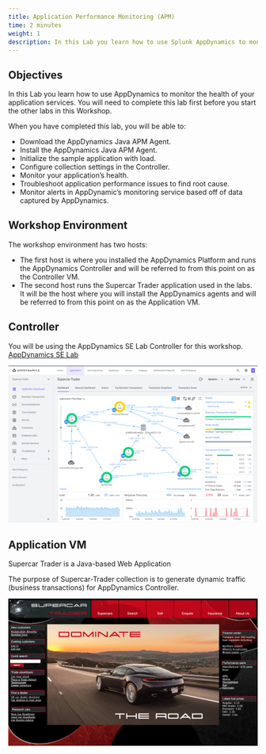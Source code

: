 ```yaml
---
title: Application Performance Monitoring (APM)
time: 2 minutes
weight: 1
description: In this Lab you learn how to use Splunk AppDynamics to monitor the health of your application services.
---
```


## Objectives 
In this Lab you learn how to use AppDynamics to monitor the health of your application services. You will need to complete this lab first before you start the other labs in this Workshop.

When you have completed this lab, you will be able to:

- Download the AppDynamics Java APM Agent.
- Install the AppDynamics Java APM Agent.
- Initialize the sample application with load.
- Configure collection settings in the Controller.
- Monitor your application’s health.
- Troubleshoot application performance issues to find root cause.
- Monitor alerts in AppDynamic’s monitoring service based off of data captured by AppDynamics.

## Workshop Environment

The workshop environment has two hosts:

- The first host is where you installed the AppDynamics Platform and runs the AppDynamics Controller and will be referred to from this point on as the Controller VM.
- The second host runs the Supercar Trader application used in the labs. It will be the host where you will install the AppDynamics agents and will be referred to from this point on as the Application VM.

## Controller
You will be using the AppDynamics SE Lab Controller for this workshop. 
[AppDynamics SE Lab](https://se-lab.saas.appdynamics.com/controller/)

![Controller](images/controller-vm.png)


## Application VM
Supercar Trader is a Java-based Web Application

The purpose of Supercar-Trader collection is to generate dynamic traffic (business transactions) for AppDynamics Controller.

![Application VM](images/application-vm.png)

